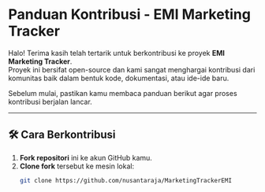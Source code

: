 # Panduan Kontribusi - EMI Marketing Tracker

Halo! Terima kasih telah tertarik untuk berkontribusi ke proyek **EMI Marketing Tracker**.  
Proyek ini bersifat open-source dan kami sangat menghargai kontribusi dari komunitas baik dalam bentuk kode, dokumentasi, atau ide-ide baru.

Sebelum mulai, pastikan kamu membaca panduan berikut agar proses kontribusi berjalan lancar.

---

## 🛠️ Cara Berkontribusi

1. **Fork repositori** ini ke akun GitHub kamu.
2. **Clone fork** tersebut ke mesin lokal:
   ```bash
   git clone https://github.com/nusantaraja/MarketingTrackerEMI